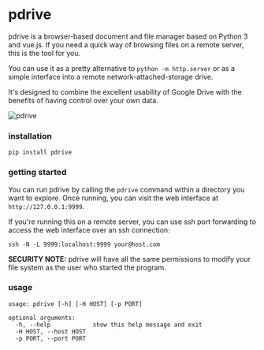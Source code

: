 # pdrive

pdrive is a browser-based document and file manager based on Python 3 and vue.js. If you need a quick way of browsing files on a remote server, this is the tool for you.

You can use it as a pretty alternative to `python -m http.server` or as a simple interface into a remote network-attached-storage drive.

It's designed to combine the excellent usability of Google Drive with the benefits of having control over your own data.

![pdrive](https://user-images.githubusercontent.com/121183/87984756-50072100-ca8f-11ea-853d-a3fb976156bc.gif)


### installation

```
pip install pdrive
```

### getting started

You can run pdrive by calling the `pdrive` command within a directory you want to explore. Once running, you can visit the web interface at `http://127.0.0.1:9999`.

If you're running this on a remote server, you can use ssh port forwarding to access the web interface over an ssh connection:

```
ssh -N -L 9999:localhost:9999 your@host.com
```

**SECURITY NOTE:** pdrive will have all the same permissions to modify your file system as the user who started the program.

### usage

```
usage: pdrive [-h] [-H HOST] [-p PORT]

optional arguments:
  -h, --help            show this help message and exit
  -H HOST, --host HOST
  -p PORT, --port PORT
```
